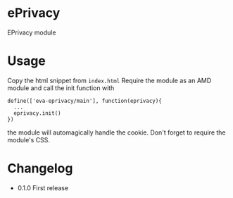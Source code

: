 # ePrivacy
EPrivacy module

# Usage
Copy the html snippet from `index.html`
Require the module as an AMD module and call the init function with

    define(['eva-eprivacy/main'], function(eprivacy){
      ...
      eprivacy.init()
    })

the module will automagically handle the cookie.
Don't forget to require the module's CSS.

# Changelog

- 0.1.0 First release
